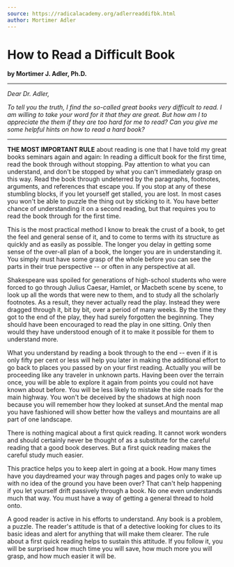 ```yaml
---
source: https://radicalacademy.org/adlerreaddifbk.html
author: Mortimer Adler
---
```


# How to Read a Difficult Book

**by Mortimer J. Adler, Ph.D.**

---

*Dear Dr. Adler,*

*To tell you the truth, I find the so-called great books very difficult to read. I am willing to take your word for it that they are great. But how am I to appreciate the them if they are too hard for me to read? Can you give me some helpful hints on how to read a hard book?*

---

**THE MOST IMPORTANT RULE** about reading is one that I have told my great books seminars again and again: In reading a difficult book for the first time, read the book through without stopping. Pay attention to what you can understand, and don't be stopped by what you can't immediately grasp on this way. Read the book through undeterred by the paragraphs, footnotes, arguments, and references that escape you. If you stop at any of these stumbling blocks, if you let yourself get stalled, you are lost. In most cases you won't be able to puzzle the thing out by sticking to it. You have better chance of understanding it on a second reading, but that requires you to read the book through for the first time.

This is the most practical method I know to break the crust of a book, to get the feel and general sense of it, and to come to terms with its structure as quickly and as easily as possible. The longer you delay in getting some sense of the over-all plan of a book, the longer you are in understanding it. You simply must have some grasp of the whole before you can see the parts in their true perspective -- or often in any perspective at all.

Shakespeare was spoiled for generations of high-school students who were forced to go through Julius Caesar, Hamlet, or Macbeth scene by scene, to look up all the words that were new to them, and to study all the scholarly footnotes. As a result, they never actually read the play. Instead they were dragged through it, bit by bit, over a period of many weeks. By the time they got to the end of the play, they had surely forgotten the beginning. They should have been encouraged to read the play in one sitting. Only then would they have understood enough of it to make it possible for them to understand more.

What you understand by reading a book through to the end -- even if it is only fifty per cent or less will help you later in making the additional effort to go back to places you passed by on your first reading. Actually you will be proceeding like any traveler in unknown parts. Having been over the terrain once, you will be able to explore it again from points you could not have known about before. You will be less likely to mistake the side roads for the main highway. You won't be deceived by the shadows at high noon because you will remember how they looked at sunset.And the mental map you have fashioned will show better how the valleys and mountains are all part of one landscape.

There is nothing magical about a first quick reading. It cannot work wonders and should certainly never be thought of as a substitute for the careful reading that a good book deserves. But a first quick reading makes the careful study much easier.

This practice helps you to keep alert in going at a book. How many times have you daydreamed your way through pages and pages only to wake up with no idea of the ground you have been over? That can't help happening if you let yourself drift passively through a book. No one even understands much that way. You must have a way of getting a general thread to hold onto.

A good reader is active in his efforts to understand. Any book is a problem, a puzzle. The reader's attitude is that of a detective looking for clues to its basic ideas and alert for anything that will make them clearer. The rule about a first quick reading helps to sustain this attitude. If you follow it, you will be surprised how much time you will save, how much more you will grasp, and how much easier it will be.
